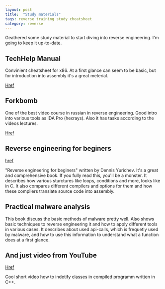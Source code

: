 ```yaml
---
layout: post
title:  "Study materials"
tags: reverse training study cheatsheet
category: reverse
---
```



Geathered some study material to start diving into reverse engineering.
I'm going to keep it up-to-date.

## TechHelp Manual
Convinient cheatsheet for x86. At a first glance can seem to be basic, but for introduction into assembly it's a great meterial.

[Href](http://www.techhelpmanual.com/866-8088_286_386_486_pentium_instruction_set.html)

## Forkbomb
One of the best video course in russian in reverse engineering. 
Good intro into various tools as IDA Pro (hexrays). 
Also it has tasks according to the videos lectures.

[Href](https://rev.forkbomb.ru/tasks)


## Reverse engineering for beginers

[href](https://files.nazaryev.ru/books/reverse-engineering-for-beginners.pdf)

"Reverse engineering for beginers" written by Dennis Yurichev.
It's a great and comprehensive book.
If you fully read this, you'll be a monster.
It describes how various sturctures like loops, conditions and more, looks like in C. 
It also compares different compilers and options for them and how these compilers translate source code into assembly.

## Practical malware analysis

This book discuss the basic methods of malware pretty well.
Also shows basic techniques to reverse engineering it and how to apply different tools in various cases.
It describes about used api-calls, which is frequetly used by malware, and how to use this information to understand what a function does at a first glance.

## And just video from YouTube

[Href](https://www.youtube.com/watch?v=o-FFGIloxvE&t=569s)

Cool short video how to indetify classes in compiled programm written in C++.

